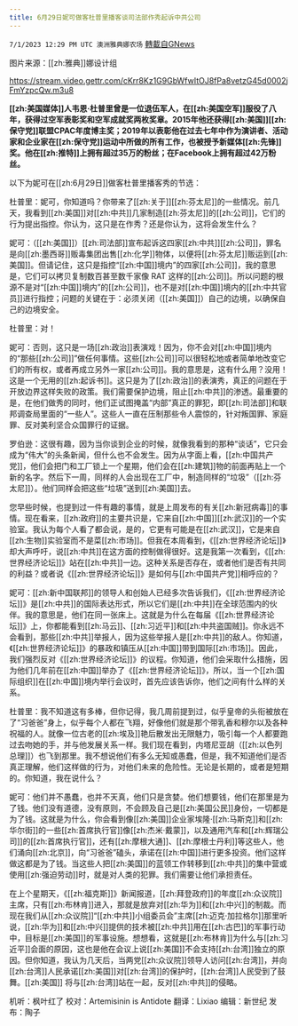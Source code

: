 ```yaml
---
title: 6月29日妮可做客杜普里播客谈司法部作秀起诉中共公司
---
```

`7/1/2023 12:29 PM UTC 澳洲雅典娜农场` [轉載自GNews](https://gnews.org/articles/1429070)

图片来源：[[zh:雅典]]娜设计组

https://stream.video.gettr.com/cKrr8Kz1G9GbWfwItOJ8fPa8vetzG45d0002jFmYzpcQw.m3u8 

**[[zh:美国媒体]]人韦恩·杜普里曾是一位退伍军人，在[[zh:美国空军]]服役了八年，获得过空军表彰奖和空军成就奖两枚奖章。2015年他还获得[[zh:美国]][[zh:保守党]]联盟CPAC年度博主奖；2019年以表彰他在过去七年中作为演讲者、活动家和企业家在[[zh:保守党]]运动中所做的所有工作，也被授予新媒体[[zh:先锋]]奖。他在[[zh:推特]]上拥有超过35万的粉丝；在Facebook上拥有超过42万粉丝。**

以下为妮可在[[zh:6月29日]]做客杜普里播客秀的节选：

杜普里：妮可，你知道吗？你带来了[[zh:关于]][[zh:芬太尼]]的一些情况。前几天，我看到[[zh:美国]]对[[zh:中共]]几家制造[[zh:芬太尼]]的[[zh:公司]]，它们的行为提出指控。你认为，这只是在作秀？还是你认为，这将会发生什么？

妮可：（[[zh:美国]]）[[zh:司法部]]宣布起诉这四家[[zh:中共]][[zh:公司]]，罪名是向[[zh:墨西哥]]贩毒集团出售[[zh:化学]]物体，以便将[[zh:芬太尼]]贩运到[[zh:美国]]。但请记住，这只是指控“[[zh:中国]]境内”的四家[[zh:公司]]，我的意思是，它们可以拷贝复制数百甚至数千家像 RAT 这样的[[zh:公司]]。所以问题的根源不是对“[[zh:中国]]境内”的[[zh:公司]]，也不是对[[zh:中国]]境内的[[zh:中共官员]]进行指控；问题的关键在于：必须关闭（[[zh:美国]]）自己的边境，以确保自己的边境安全。

杜普里：对！

妮可：否则，这只是一场[[zh:政治]]表演戏！因为，你不会对[[zh:中国]]境内的“那些[[zh:公司]]”做任何事情。这些[[zh:公司]]可以很轻松地或者简单地改变它们的所有权，或者再成立另外一家[[zh:公司]]。我的意思是，这有什么用？没用！这是一个无用的[[zh:起诉书]]。这只是为了[[zh:政治]]的表演秀，真正的问题在于开放边界这样失败的政策。我们需要保护边境，阻止[[zh:中共]]的渗透。最重要的是，在他们做秀的同时，他们正试图掩盖“内部”真正的罪犯，即[[zh:司法部]]和联邦调查局里面的“一些人”。这些人一直在压制那些令人震惊的，针对叛国罪、家庭罪、反对美利坚合众国罪行的证据。

罗伯逊：这很有趣，因为当你谈到企业的时候，就像我看到的那种“谈话”，它只会成为“伟大”的头条新闻，但什么也不会发生。因为从字面上看，[[zh:中国共产党]]，他们会把门和工厂锁上一个星期，他们会在[[zh:建筑]]物的前面再贴上一个新的名字。然后下一周，同样的人会出现在工厂中，制造同样的“垃圾”（[[zh:芬太尼]]）。他们同样会把这些“垃圾”送到[[zh:美国]]去。

您早些时候，也提到过一件有趣的事情，就是上周发布的有关[[zh:新冠病毒]]的事情。现在看来，[[zh:政府]]的主要共识是，它来自[[zh:中国]][[zh:武汉]]的一个实验室。我认为每个人看了都会说，是的，它更有可能是在[[zh:武汉]]，它是来自[[zh:生物]]实验室而不是菜[[zh:市场]]。但我在本周看到，《[[zh:世界经济论坛]]》却大声呼吁，说[[zh:中共]]在这方面的控制做得很好。这是我第一次看到，《[[zh:世界经济论坛]]》站在[[zh:中共]]一边。这种关系是否存在，或者他们是否有共同的利益？或者说《[[zh:世界经济论坛]]》是如何与[[zh:中国共产党]]相呼应的？

妮可：[[zh:新中国联邦]]的领导人和创始人已经多次告诉我们，《[[zh:世界经济论坛]]》是[[zh:中共]]的国际表达形式，所以它们是[[zh:中共]]在全球范围内的伙伴。我的意思是，他们在同一张床上。这就是为什么在每届《[[zh:世界经济论坛]]》上，你都能看到[[zh:马云]]、[[zh:习近平]]和[[zh:中共盗国贼]]。你永远不会看到，那些[[zh:中共]]举报人，因为这些举报人是[[zh:中共]]的敌人。你知道，《[[zh:世界经济论坛]]》​​​​​​​​​​​​​的暴政和镇压从[[zh:中国]]带到国际[[zh:市场]]。因此，我们强烈反对《[[zh:世界经济论坛]]》的议程。你知道，他们会采取什么措施，因为他们几年前在[[zh:中国]]举办了《[[zh:世界经济论坛]]》，所以，当一个[[zh:国际组织]]在[[zh:中国]]境内举行会议时，首先应该告诉你，他们之间有什么样的关系。

杜普里：我不知道这有多棒，但你记得，我几周前提到过，似乎皇帝的头衔被放在了“习爸爸”身上，似乎每个人都在飞翔，好像他们就是那个带乳香和穆尔以及各种祝福的人。就像一位古老的[[zh:埃及]]艳后散发出无限魅力，吸引每一个人都要跑过去吻她的手，并与他发展关系一样。我们现在看到，内塔尼亚胡（[[zh:以色列总理]]）也飞到那里。我不想说他们有多么无知或愚蠢，但是，我不知道他们是否真正理解，他们这样做的行为，对他们未来的危险性。无论是长期的，或者是短期的。你知道，我在说什么？

妮可：他们并不愚蠢，也并不天真，他们只是贪婪。他们想要钱，他们在那里是为了钱。他们没有道德，没有原则，不会顾及自己是[[zh:美国公民]]身份，一切都是为了钱。这就是为什么，你会看到像[[zh:美国]]企业家埃隆·[[zh:马斯克]]和[[zh:华尔街]]的一些[[zh:首席执行官]]像[[zh:杰米·戴蒙]]，以及通用汽车和[[zh:辉瑞公司]]的[[zh:首席执行官]]，还有[[zh:摩根大通]]、[[zh:摩根士丹利]]等这些人，他们涌向[[zh:北京]]，向“习爸爸”磕头，承诺在[[zh:中国]]进行更多投资。他们这样做这都是为了钱。当这些人把[[zh:美国]]的蓝领工作转移到[[zh:中共]]的集中营或使用[[zh:强迫劳动]]时，就是对人类的犯罪。我们需要让他们承担责任。

在上个星期天，《[[zh:福克斯]]》新闻报道，[[zh:拜登政府]]的年度[[zh:众议院]]主席，只有[[zh:布林肯]]进入，那就是放弃对[[zh:华为]]和[[zh:中兴]]的制裁。而现在我们从[[zh:众议院]]“[[zh:中共]]小组委员会”主席[[zh:迈克·加拉格尔]]那里听说，[[zh:华为]]和[[zh:中兴]]提供的技术被[[zh:中共]]用在[[zh:古巴]]的军事行动中，目标是[[zh:美国]]的军事设施。想想看，这就是[[zh:布林肯]]为什么与[[zh:习近平]]会面的原因，这也是他在会议上说[[zh:美国]]不会支持[[zh:台湾]]独立的原因。但你知道，我认为几天后，当两党[[zh:众议院]]领导人访问[[zh:台湾]]，并向[[zh:台湾]]人民承诺[[zh:美国]]对[[zh:台湾]]的保护时，[[zh:台湾]]人民受到了鼓舞。[[zh:美国]] 将与[[zh:台湾]]站在一起，反对[[zh:中共]]的侵略。

机听：枫叶红了  校对：Artemisinin is Antidote  翻译：Lixiao  编辑：新世纪  发布：陶子 


